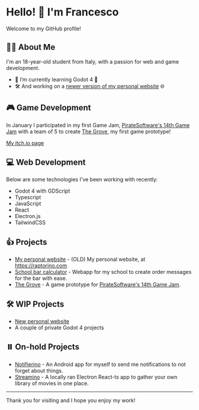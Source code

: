# Hello! 👋 I'm Francesco

Welcome to my GitHub profile!

## 🙋‍♂️ About Me

I'm an 18-year-old student from Italy, with a passion for web and game development.

- 🌱 I’m currently learning Godot 4 🤖
- 🛠️ And working on a [newer version of my personal website](https://github.com/Raptor1818/raptorino-ts) 🌐

## 🎮 Game Development

In January I participated in my first Game Jam, [PirateSoftware's 14th Game Jam](https://itch.io/jam/pirate) with a team of 5 to create [The Grove](https://dano972c.itch.io/the-grove), my first game prototype!

[My itch.io page](https://raptor1818.itch.io/)

## 💻 Web Development

Below are some technologies I've been working with recently:
- Godot 4 with GDScript
- Typescript
- JavaScript
- React
- Electron.js
- TailwindCSS


## 👍 Projects
- [My personal website](https://github.com/Raptor1818/raptorino) - (OLD) My personal website, at https://raptorino.com
- [School bar calculator](https://github.com/Raptor1818/bar-calculator) - Webapp for my school to create order messages for the bar with ease.
- [The Grove](https://dano972c.itch.io/the-grove) - A game prototype for [PirateSoftware's 14th Game Jam](https://itch.io/jam/pirate).

## 🛠️ WIP Projects
- [New personal website](https://github.com/Raptor1818/raptorino-ts)
- A couple of private Godot 4 projects

## ⏸️ On-hold Projects
- [Notifierino](https://github.com/Raptor1818/notifierino) - An Android app for myself to send me notifications to not forget about things.
- [Streamino](https://github.com/Raptor1818/Streamino) - A locally ran Electron React-ts app to gather your own library of movies in one place.

***

Thank you for visiting and I hope you enjoy my work!

